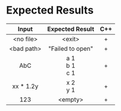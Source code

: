 
# Expected Results

|    Input    |    Expected Result    | C++ |
|:-----------:|:---------------------:|:---:|
| \<no file>  | \<exit>               |  +  |
| \<bad path> | "Failed to open"      |  +  |
| AbC         | a 1 <br> b 1 <br> c 1 |  +  |
| xx * 1.2y   | x 2 <br> y 1          |  +  |
| 123         | \<empty>              |  +  |